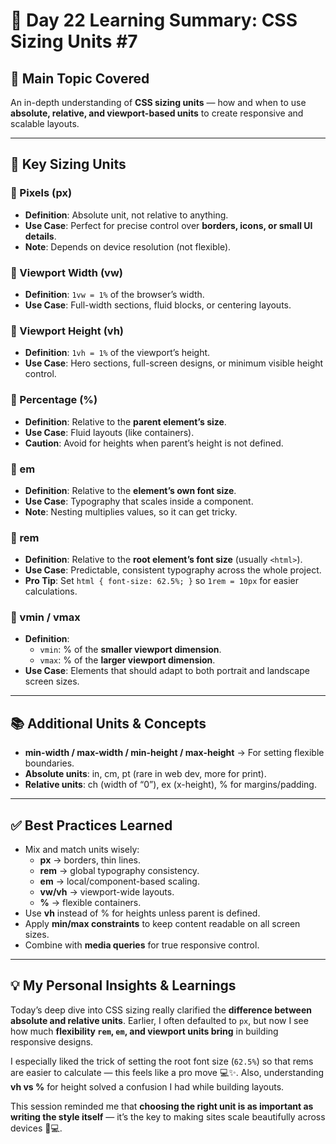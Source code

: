 # 📏 Day 22 Learning Summary: CSS Sizing Units  #7

## 🌟 Main Topic Covered  
An in-depth understanding of **CSS sizing units** — how and when to use **absolute, relative, and viewport-based units** to create responsive and scalable layouts.  

---

## 🔑 Key Sizing Units  

### 📌 Pixels (px)  
- **Definition**: Absolute unit, not relative to anything.  
- **Use Case**: Perfect for precise control over **borders, icons, or small UI details**.  
- **Note**: Depends on device resolution (not flexible).  

### 📌 Viewport Width (vw)  
- **Definition**: `1vw = 1%` of the browser’s width.  
- **Use Case**: Full-width sections, fluid blocks, or centering layouts.  

### 📌 Viewport Height (vh)  
- **Definition**: `1vh = 1%` of the viewport’s height.  
- **Use Case**: Hero sections, full-screen designs, or minimum visible height control.  

### 📌 Percentage (%)  
- **Definition**: Relative to the **parent element’s size**.  
- **Use Case**: Fluid layouts (like containers).  
- **Caution**: Avoid for heights when parent’s height is not defined.  

### 📌 em  
- **Definition**: Relative to the **element’s own font size**.  
- **Use Case**: Typography that scales inside a component.  
- **Note**: Nesting multiplies values, so it can get tricky.  

### 📌 rem  
- **Definition**: Relative to the **root element’s font size** (usually `<html>`).  
- **Use Case**: Predictable, consistent typography across the whole project.  
- **Pro Tip**: Set `html { font-size: 62.5%; }` so `1rem = 10px` for easier calculations.  

### 📌 vmin / vmax  
- **Definition**:  
  - `vmin`: % of the **smaller viewport dimension**.  
  - `vmax`: % of the **larger viewport dimension**.  
- **Use Case**: Elements that should adapt to both portrait and landscape screen sizes.  

---

## 📚 Additional Units & Concepts  
- **min-width / max-width / min-height / max-height** → For setting flexible boundaries.  
- **Absolute units**: in, cm, pt (rare in web dev, more for print).  
- **Relative units**: ch (width of “0”), ex (x-height), % for margins/padding.  

---

## ✅ Best Practices Learned  
- Mix and match units wisely:
  - **px** → borders, thin lines.  
  - **rem** → global typography consistency.  
  - **em** → local/component-based scaling.  
  - **vw/vh** → viewport-wide layouts.  
  - **%** → flexible containers.  
- Use **vh** instead of % for heights unless parent is defined.  
- Apply **min/max constraints** to keep content readable on all screen sizes.  
- Combine with **media queries** for true responsive control.  

---

## 💡 My Personal Insights & Learnings  
Today’s deep dive into CSS sizing really clarified the **difference between absolute and relative units**. Earlier, I often defaulted to `px`, but now I see how much **flexibility `rem`, `em`, and viewport units bring** in building responsive designs.  

I especially liked the trick of setting the root font size (`62.5%`) so that rems are easier to calculate — this feels like a pro move 💻✨. Also, understanding **vh vs %** for height solved a confusion I had while building layouts.  

This session reminded me that **choosing the right unit is as important as writing the style itself** — it’s the key to making sites scale beautifully across devices 📱💻.  

